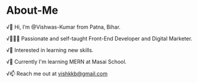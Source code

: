 # About-Me

√👋 Hi, I’m @Vishwas-Kumar from Patna, Bihar.

√👨🏻‍💻 Passionate and self-taught Front-End Developer and Digital Marketer.

√👀 Interested in learning new skills.

√🌱 Currently I'm learning MERN at Masai School.

√📫 Reach me out at vishkkb@gmail.com

